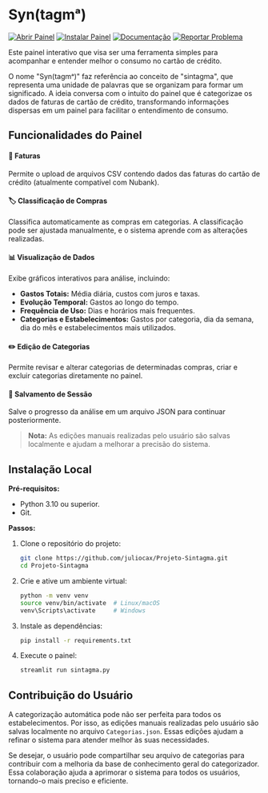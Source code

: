 
# Syn(tagmᵃ)

[![Abrir Painel](https://img.shields.io/badge/Abrir%20Online-Streamlit-brightgreen?logo=streamlit)](https://projeto-sintagma.streamlit.app/) [![Instalar Painel](https://img.shields.io/badge/Instalar%20Local-pip%20install-blue?logo=pypi)](https://pypi.org/project/syntagma/) [![Documentação](https://img.shields.io/badge/Documentação-Docs-orange?logo=readthedocs)](https://projeto-sintagma-docs.com) [![Reportar Problema](https://img.shields.io/badge/Reportar%20Problema-GitHub-red?logo=github)](https://github.com/juliocax/Projeto-Sintagma/issues)

Este painel interativo que visa ser uma ferramenta simples para acompanhar e entender melhor o consumo no cartão de crédito.

O nome "Syn(tagmᵃ)" faz referência ao conceito de "sintagma", que representa uma unidade de palavras que se organizam para formar um significado. A ideia conversa com o intuito do painel que é categorizae os dados de faturas de cartão de crédito, transformando informações dispersas em um painel para facilitar o entendimento de consumo.

## Funcionalidades do Painel

#### 📂 **Faturas**
Permite o upload de arquivos CSV contendo dados das faturas do cartão de crédito (atualmente compatível com Nubank).

#### 🏷️ **Classificação de Compras**
Classifica automaticamente as compras em categorias.
A classificação pode ser ajustada manualmente, e o sistema aprende com as alterações realizadas.

#### 📊 **Visualização de Dados**
Exibe gráficos interativos para análise, incluindo:
- **Gastos Totais:** Média diária, custos com juros e taxas.
- **Evolução Temporal:** Gastos ao longo do tempo.
- **Frequência de Uso:** Dias e horários mais frequentes.
- **Categorias e Estabelecimentos:** Gastos por categoria, dia da semana, dia do mês e estabelecimentos mais utilizados.

#### ✏️ **Edição de Categorias**
Permite revisar e alterar categorias de determinadas compras, criar e excluir categorias diretamente no painel.

#### 💾 **Salvamento de Sessão**
Salve o progresso da análise em um arquivo JSON para continuar posteriormente.

> **Nota:** As edições manuais realizadas pelo usuário são salvas localmente e ajudam a melhorar a precisão do sistema.

## Instalação Local

**Pré-requisitos:**
* Python 3.10 ou superior.
* Git.

**Passos:**
1. Clone o repositório do projeto:
   ```bash
   git clone https://github.com/juliocax/Projeto-Sintagma.git
   cd Projeto-Sintagma
   ```
2. Crie e ative um ambiente virtual:
   ```bash
   python -m venv venv
   source venv/bin/activate  # Linux/macOS
   venv\Scripts\activate     # Windows
   ```
3. Instale as dependências:
   ```bash
   pip install -r requirements.txt
   ```
4. Execute o painel:
   ```bash
   streamlit run sintagma.py
   ```

## Contribuição do Usuário

A categorização automática pode não ser perfeita para todos os estabelecimentos. Por isso, as edições manuais realizadas pelo usuário são salvas localmente no arquivo `Categorias.json`. Essas edições ajudam a refinar o sistema para atender melhor às suas necessidades.

Se desejar, o usuário pode compartilhar seu arquivo de categorias para contribuir com a melhoria da base de conhecimento geral do categorizador. Essa colaboração ajuda a aprimorar o sistema para todos os usuários, tornando-o mais preciso e eficiente.

